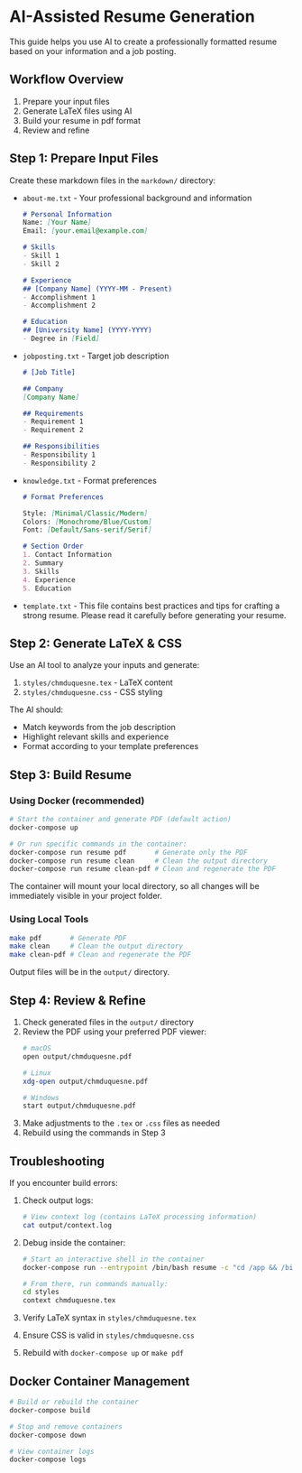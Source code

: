 # AI-Assisted Resume Generation

This guide helps you use AI to create a professionally formatted resume based on your information and a job posting.

## Workflow Overview

1. Prepare your input files
2. Generate LaTeX files using AI
3. Build your resume in pdf format
4. Review and refine

## Step 1: Prepare Input Files

Create these markdown files in the `markdown/` directory:

* `about-me.txt` - Your professional background and information
  ```markdown
  # Personal Information
  Name: [Your Name]
  Email: [your.email@example.com]
  
  # Skills
  - Skill 1
  - Skill 2
  
  # Experience
  ## [Company Name] (YYYY-MM - Present)
  - Accomplishment 1
  - Accomplishment 2
  
  # Education
  ## [University Name] (YYYY-YYYY)
  - Degree in [Field]
  ```

* `jobposting.txt` - Target job description
  ```markdown
  # [Job Title]
  
  ## Company
  [Company Name]
  
  ## Requirements
  - Requirement 1
  - Requirement 2
  
  ## Responsibilities
  - Responsibility 1
  - Responsibility 2
  ```

* `knowledge.txt` - Format preferences
  ```markdown
  # Format Preferences
  
  Style: [Minimal/Classic/Modern]
  Colors: [Monochrome/Blue/Custom]
  Font: [Default/Sans-serif/Serif]
  
  # Section Order
  1. Contact Information
  2. Summary
  3. Skills
  4. Experience
  5. Education
  ```

* `template.txt` - This file contains best practices and tips for crafting a strong resume. Please read it carefully before generating your resume.

## Step 2: Generate LaTeX & CSS

Use an AI tool to analyze your inputs and generate:

1. `styles/chmduquesne.tex` - LaTeX content
2. `styles/chmduquesne.css` - CSS styling

The AI should:
- Match keywords from the job description
- Highlight relevant skills and experience
- Format according to your template preferences

## Step 3: Build Resume

### Using Docker (recommended)
```bash
# Start the container and generate PDF (default action)
docker-compose up

# Or run specific commands in the container:
docker-compose run resume pdf       # Generate only the PDF
docker-compose run resume clean     # Clean the output directory
docker-compose run resume clean-pdf # Clean and regenerate the PDF
```

The container will mount your local directory, so all changes will be immediately visible in your project folder.

### Using Local Tools
```bash
make pdf       # Generate PDF
make clean     # Clean the output directory
make clean-pdf # Clean and regenerate the PDF
```

Output files will be in the `output/` directory.

## Step 4: Review & Refine

1. Check generated files in the `output/` directory
2. Review the PDF using your preferred PDF viewer:
   ```bash
   # macOS
   open output/chmduquesne.pdf
   
   # Linux
   xdg-open output/chmduquesne.pdf
   
   # Windows
   start output/chmduquesne.pdf
   ```
3. Make adjustments to the `.tex` or `.css` files as needed
4. Rebuild using the commands in Step 3

## Troubleshooting

If you encounter build errors:
1. Check output logs:
   ```bash
   # View context log (contains LaTeX processing information)
   cat output/context.log
   ```

2. Debug inside the container:
   ```bash
   # Start an interactive shell in the container
   docker-compose run --entrypoint /bin/bash resume -c "cd /app && /bin/bash"
   
   # From there, run commands manually:
   cd styles
   context chmduquesne.tex
   ```

3. Verify LaTeX syntax in `styles/chmduquesne.tex`
4. Ensure CSS is valid in `styles/chmduquesne.css`
5. Rebuild with `docker-compose up` or `make pdf`

## Docker Container Management

```bash
# Build or rebuild the container
docker-compose build

# Stop and remove containers
docker-compose down

# View container logs
docker-compose logs
```
